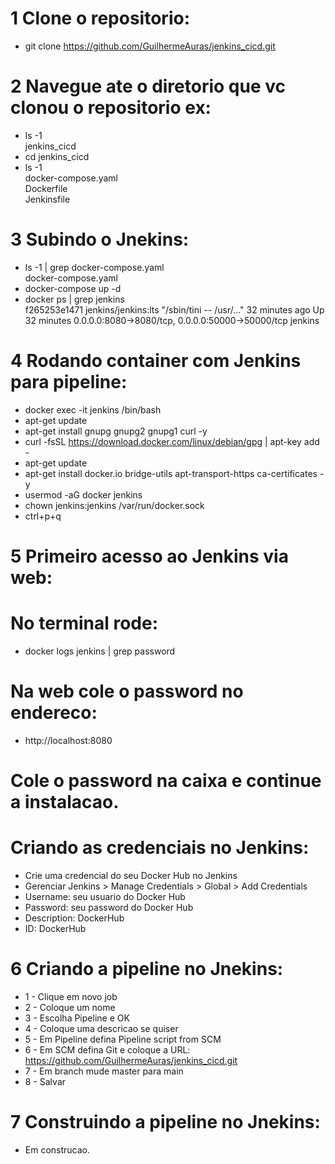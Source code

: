 # 1 Clone o repositorio:
* git clone https://github.com/GuilhermeAuras/jenkins_cicd.git

# 2 Navegue ate o diretorio que vc clonou o repositorio ex:
* ls -1
<br>jenkins_cicd
* cd jenkins_cicd
* ls -1
<br>docker-compose.yaml
<br>Dockerfile
<br>Jenkinsfile

# 3 Subindo o Jnekins:
* ls -1 | grep docker-compose.yaml
<br>docker-compose.yaml 
* docker-compose up -d
* docker ps | grep jenkins
<br>f265253e1471   jenkins/jenkins:lts   "/sbin/tini -- /usr/…"   32 minutes ago   Up 32 minutes   0.0.0.0:8080->8080/tcp, 0.0.0.0:50000->50000/tcp   jenkins

# 4 Rodando container com Jenkins para pipeline:
* docker exec -it jenkins /bin/bash
* apt-get update
* apt-get install gnupg gnupg2 gnupg1 curl -y
* curl -fsSL https://download.docker.com/linux/debian/gpg | apt-key add -
* apt-get update
* apt-get install docker.io bridge-utils apt-transport-https ca-certificates -y
* usermod -aG docker jenkins
* chown jenkins:jenkins /var/run/docker.sock
* ctrl+p+q

# 5 Primeiro acesso ao Jenkins via web:
# No terminal rode:
* docker logs jenkins | grep password

# Na web cole o password no endereco:
* http://localhost:8080

# Cole o password na caixa e continue a instalacao.

# Criando as credenciais no Jenkins:
* Crie uma credencial do seu Docker Hub no Jenkins
* Gerenciar Jenkins > Manage Credentials > Global > Add Credentials
* Username: seu usuario do Docker Hub
* Password: seu password do Docker Hub
* Description: DockerHub
* ID: DockerHub

# 6 Criando a pipeline no Jnekins:
* 1 - Clique em novo job
* 2 - Coloque um nome
* 3 - Escolha Pipeline e OK
* 4 - Coloque uma descricao se quiser
* 5 - Em Pipeline defina Pipeline script from SCM
* 6 - Em SCM defina Git e coloque a URL: https://github.com/GuilhermeAuras/jenkins_cicd.git
* 7 - Em branch mude master para main
* 8 - Salvar

# 7 Construindo a pipeline no Jnekins:
* Em construcao.
